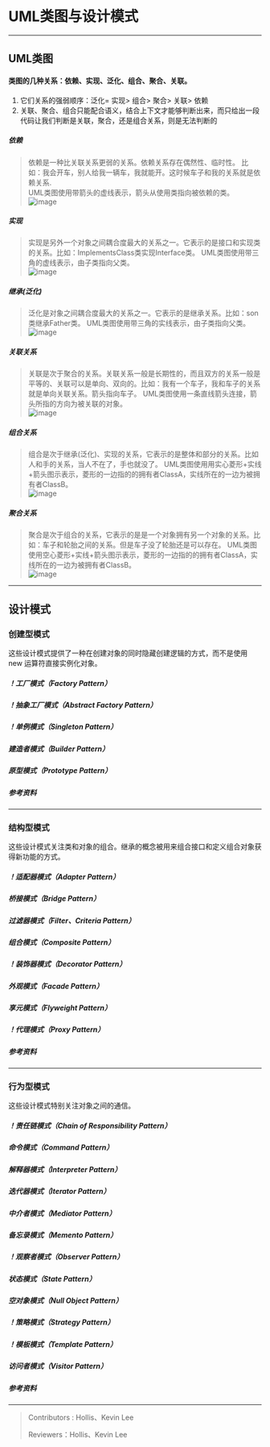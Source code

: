 # UML类图与设计模式

---

## UML类图
#### 类图的几种关系：依赖、实现、泛化、组合、聚合、关联。
1. 它们关系的强弱顺序：泛化= 实现> 组合> 聚合> 关联> 依赖
2. 关联、聚合、组合只能配合语义，结合上下文才能够判断出来，而只给出一段代码让我们判断是关联，聚合，还是组合关系，则是无法判断的
##### 依赖
> 依赖是一种比关联关系更弱的关系。依赖关系存在偶然性、临时性。
比如：我会开车，别人给我一辆车，我就能开。这时候车子和我的关系就是依赖关系.<br>
UML类图使用带箭头的虚线表示，箭头从使用类指向被依赖的类。<br>
![image](https://github.com/IKNOWJLY/Interview/blob/master/contents/img/Dependency.png)
##### 实现
>实现是另外一个对象之间耦合度最大的关系之一。它表示的是接口和实现类的关系。比如：ImplementsClass类实现Interface类。
UML类图使用带三角的虚线表示，由子类指向父类。<br>
![image](https://github.com/IKNOWJLY/Interview/blob/master/contents/img/Realization.png)

##### 继承(泛化)
>泛化是对象之间耦合度最大的关系之一。它表示的是继承关系。比如：son类继承Father类。
UML类图使用带三角的实线表示，由子类指向父类。<br>
![image](https://github.com/IKNOWJLY/Interview/blob/master/contents/img/Generalization.png)

##### 关联关系
>关联是次于聚合的关系。关联关系一般是长期性的，而且双方的关系一般是平等的、关联可以是单向、双向的。比如：我有一个车子，我和车子的关系就是单向关联关系。箭头指向车子。
UML类图使用一条直线箭头连接，箭头所指的方向为被关联的对象。<br>
![image](https://github.com/IKNOWJLY/Interview/blob/master/contents/img/Association.png)

##### 组合关系
>组合是次于继承(泛化)、实现的关系，它表示的是整体和部分的关系。比如人和手的关系，当人不在了，手也就没了。
UML类图使用用实心菱形+实线+箭头图示表示，菱形的一边指的的拥有者ClassA，实线所在的一边为被拥有者ClassB。<br>
![image](https://github.com/IKNOWJLY/Interview/blob/master/contents/img/Composition.png)

##### 聚合关系
>聚合是次于组合的关系，它表示的是是一个对象拥有另一个对象的关系。比如：车子和轮胎之间的关系。但是车子没了轮胎还是可以存在。
UML类图使用空心菱形+实线+箭头图示表示，菱形的一边指的的拥有者ClassA，实线所在的一边为被拥有者ClassB。<br>
![image](https://github.com/IKNOWJLY/Interview/blob/master/contents/img/Aggregation.png)

---

## 设计模式

### 创建型模式
这些设计模式提供了一种在创建对象的同时隐藏创建逻辑的方式，而不是使用 new 运算符直接实例化对象。

##### ！工厂模式（Factory Pattern）

##### ！抽象工厂模式（Abstract Factory Pattern）

##### ！单例模式（Singleton Pattern）

##### 建造者模式（Builder Pattern）

##### 原型模式（Prototype Pattern）

##### 参考资料

---

### 结构型模式
这些设计模式关注类和对象的组合。继承的概念被用来组合接口和定义组合对象获得新功能的方式。
##### ！适配器模式（Adapter Pattern）

##### 桥接模式（Bridge Pattern）

##### 过滤器模式（Filter、Criteria Pattern）

##### 组合模式（Composite Pattern）

##### ！装饰器模式（Decorator Pattern）

##### 外观模式（Facade Pattern）

##### 享元模式（Flyweight Pattern）

##### ！代理模式（Proxy Pattern）

##### 参考资料

---

### 行为型模式
这些设计模式特别关注对象之间的通信。
##### ！责任链模式（Chain of Responsibility Pattern）

##### 命令模式（Command Pattern）

##### 解释器模式（Interpreter Pattern）

##### 迭代器模式（Iterator Pattern）

##### 中介者模式（Mediator Pattern）

##### 备忘录模式（Memento Pattern）

##### ！观察者模式（Observer Pattern）

##### 状态模式（State Pattern）

##### 空对象模式（Null Object Pattern）

##### ！策略模式（Strategy Pattern）

##### ！模板模式（Template Pattern）

##### 访问者模式（Visitor Pattern）

##### 参考资料

---

> Contributors : Hollis、Kevin Lee
>
> Reviewers：Hollis、Kevin Lee
